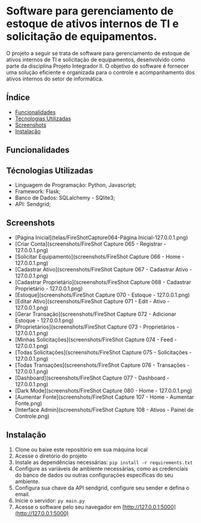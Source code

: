# Software para gerenciamento de estoque de ativos internos de TI e solicitação de equipamentos.

O projeto a seguir se trata de software para gerenciamento de estoque de ativos internos de TI e solicitação de equipamentos, desenvolvido como parte da disciplina Projeto Integrador II. O objetivo do software é fornecer uma solução eficiente e organizada para o controle e acompanhamento dos ativos internos do setor de informática.

## Índice

<!--ts-->
* [Funcionalidades](#Funcionalidades)
* [Técnologias Utilizadas](#Técnologias-Utilizadas)
* [Screenshots](#Screenshots)
* [Instalação](#Instalação)
<!--te-->

## Funcionalidades

## Técnologias Utilizadas

- Linguagem de Programação: Python, Javascript; <br/>
- Framework: Flask; <br/>
- Banco de Dados: SQLalchemy - SQlite3; <br/>
- API: Sendgrid; <br/>

## Screenshots

- [Página Inicial](telas/FireShotCapture064-Página Inicial-127.0.0.1.png)
- [Criar Conta](screenshots/FireShot Capture 065 - Registrar - 127.0.0.1.png)
- [Solicitar Equipamento](screenshots/FireShot Capture 066 - Home - 127.0.0.1.png)
- [Cadastrar Ativo](screenshots/FireShot Capture 067 - Cadastrar Ativo - 127.0.0.1.png)
- [Cadastrar Proprietário](screenshots/FireShot Capture 068 - Cadastrar Proprietário - 127.0.0.1.png)
- [Estoque](screenshots/FireShot Capture 070 - Estoque - 127.0.0.1.png)
- [Editar Ativo](screenshots/FireShot Capture 071 - Edit - Ativo - 127.0.0.1.png)
- [Gerar Transação](screenshots/FireShot Capture 072 - Adicionar Estoque - 127.0.0.1.png)
- [Proprietários](screenshots/FireShot Capture 073 - Proprietários - 127.0.0.1.png)
- [Minhas Solicitações](screenshots/FireShot Capture 074 - Feed - 127.0.0.1.png)
- [Todas Solicitações](screenshots/FireShot Capture 075 - Solicitações - 127.0.0.1.png)
- [Todas Transações](screenshots/FireShot Capture 076 - Transações - 127.0.0.1.png)
- [Dashboard](screenshots/FireShot Capture 077 - Dashboard - 127.0.0.1.png)
- [Dark Mode](screenshots/FireShot Capture 080 - Home - 127.0.0.1.png)
- [Aumentar Fonte](screenshots/FireShot Capture 107 - Home - Aumentar Fonte.png)
- [Interface Admin](screenshots/FireShot Capture 108 - Ativos - Painel de Controle.png)

## Instalação

1. Clone ou baixe este repositório em sua máquina local
2. Acesse o diretório do projeto
3. Instale as dependências necessárias: ```pip install -r requirements.txt```
4. Configure as variáveis de ambiente necessárias, como as credenciais do banco de dados ou outras configurações específicas do seu ambiente.
5. Configura sua chave da API sendgrid,  configure seu sender e defina o email.
6. Inicie o servidor: ```py main.py```
7. Acesse o software pelo seu navegador em [http://127.0.0.1:5000](http://127.0.0.1:5000)
